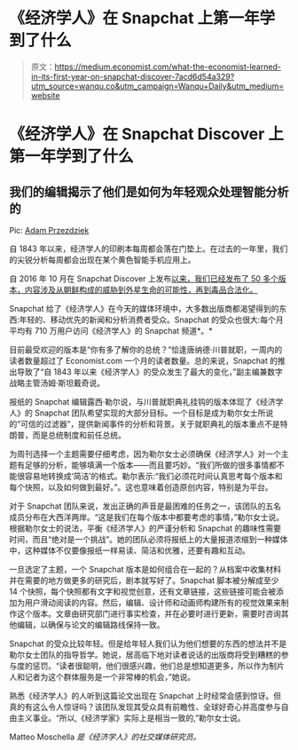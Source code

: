 # 《经济学人》在 Snapchat 上第一年学到了什么

> 原文：<https://medium.economist.com/what-the-economist-learned-in-its-first-year-on-snapchat-discover-7acd6d54a329?utm_source=wanqu.co&utm_campaign=Wanqu+Daily&utm_medium=website>

# 《经济学人》在 Snapchat Discover 上第一年学到了什么

## 我们的编辑揭示了他们是如何为年轻观众处理智能分析的



Pic: [Adam Przezdziek](https://www.flickr.com/photos/67683836@N02/)



自 1843 年以来，经济学人的印刷本每周都会落在门垫上。在过去的一年里，我们的尖锐分析每周都会出现在某个黄色智能手机应用上。



自 2016 年 10 月在 Snapchat Discover 上发布[以来，我们已经发布了 50 多个版本，内容涉及从朝鲜构成的威胁到外星生命的可能性，再到毒品合法化。](https://medium.com/severe-contest/the-economist-launches-on-snapchat-discover-dc1d589b9504)

Snapchat 给了《经济学人》在今天的媒体环境中，大多数出版商都渴望得到的东西:年轻的、移动优先的新闻和分析消费者受众。Snapchat 的受众也很大:每个月平均有 710 万用户访问《经济学人》的 Snapchat 频道*。*

目前最受欢迎的版本是“你有多了解你的总统？”恰逢唐纳德·川普就职，一周内的读者数量超过了 Economist.com 一个月的读者数量。总的来说，Snapchat 的推出导致了“自 1843 年以来《经济学人》的受众发生了最大的变化，”副主编兼数字战略主管汤姆·斯坦戴奇说。

报纸的 Snapchat 编辑露西·勒尔说，与川普就职典礼挂钩的版本体现了《经济学人》的 Snapchat 团队希望实现的大部分目标。一个目标是成为勒尔女士所说的“可信的过滤器”，提供新闻事件的分析和背景。关于就职典礼的版本重点不是特朗普，而是总统制度和前任总统。



为周刊选择一个主题需要仔细考虑，因为勒尔女士必须确保《经济学人》对一个主题有足够的分析，能够填满一个版本——而且要巧妙。“我们所做的很多事情都不能很容易地转换成‘简洁’的格式。勒尔表示:“我们必须花时间认真思考每个版本和每个快照，以及如何做到最好。”。这也意味着创造原创内容，特别是为平台。

对于 Snapchat 团队来说，发出正确的声音是最困难的任务之一，该团队的五名成员分布在大西洋两岸。“这是我们在每个版本中都要考虑的事情，”勒尔女士说。根据勒尔女士的说法，平衡《经济学人》的严谨分析和 Snapchat 的趣味性需要时间，而且“绝对是一个挑战”。她的团队必须将报纸上的大量报道浓缩到一种媒体中，这种媒体不仅要像报纸一样易读、简洁和优雅，还要有趣和互动。

一旦选定了主题，一个 Snapchat 版本是如何组合在一起的？从档案中收集材料并在需要的地方做更多的研究后，剧本就写好了。Snapchat 脚本被分解成至少 14 个快照，每个快照都有文字和视觉创意，还有文章链接，这些链接可能会被添加为用户滑动阅读的内容。然后，编辑、设计师和动画师构建所有的视觉效果来制作这个版本。文章由研究部门进行事实检查，并在必要时进行更新，需要时咨询其他编辑，以确保与论文的编辑路线保持一致。



Snapchat 的受众比较年轻。但是给年轻人我们认为他们想要的东西的想法并不是勒尔女士团队的指导哲学。她说，居高临下地对读者说话的出版商将受到糟糕的参与度的惩罚。“读者很聪明，他们很感兴趣，他们总是想知道更多，所以作为制片人和记者为这个群体服务是一个非常棒的机会，”她说。

熟悉《经济学人》的人听到这篇论文出现在 Snapchat 上时经常会感到惊讶。但真的有这么令人惊讶吗？该团队发现其受众具有前瞻性、全球好奇心并高度参与自由主义事业。“所以,《经济学家》实际上是相当一致的,”勒尔女士说。

Matteo Moschella *是《经济学人》*的社交媒体研究员。**






